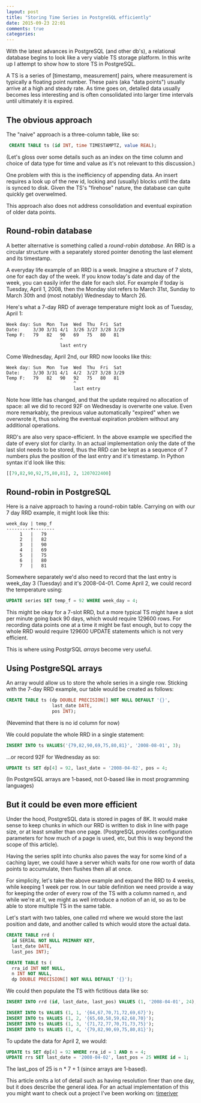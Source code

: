 ```yaml
---
layout: post
title: "Storing Time Series in PostgreSQL efficiently"
date: 2015-09-23 22:01
comments: true
categories:
---
```


With the latest advances in PostgreSQL (and other db's), a relational
database begins to look like a very viable TS storage platform. In
this write up I attempt to show how to store TS in PostgreSQL.

A TS is a series of [timestamp, measurement] pairs, where measurement
is typically a floating point number. These pairs (aka "data points")
usually arrive at a high and steady rate. As time goes on, detailed
data usually becomes less interesting and is often consolidated into
larger time intervals until ultimately it is expired.

## The obvious approach ##

The "naive" approach is a three-column table, like so:

```sql
 CREATE TABLE ts (id INT, time TIMESTAMPTZ, value REAL);
```

(Let's gloss over some details such as an index on the time column and
choice of data type for time and value as it's not relevant to this
discussion.)

One problem with this is the inefficiency of appending data. An insert
requires a look up of the new id, locking and (usually) blocks until
the data is synced to disk. Given the TS's "firehose" nature, the
database can quite quickly get overwelmed.

This approach also does not address consolidation and eventual
expiration of older data points.

## Round-robin database ##

A better alternative is something called a _round-robin database_.  An
RRD is a circular structure with a separately stored pointer denoting
the last element and its timestamp.

A everyday life example of an RRD is a week. Imagine a structure of 7
slots, one for each day of the week. If you know today's date and day
of the week, you can easily infer the date for each slot. For example
if today is Tuesday, April 1, 2008, then the Monday slot refers to
March 31st, Sunday to March 30th and (most notably) Wednesday to March
26.

Here's what a 7-day RRD of average temperature might look as of
Tuesday, April 1:

```
Week day: Sun  Mon  Tue  Wed  Thu  Fri  Sat
Date:     3/30 3/31 4/1  3/26 3/27 3/28 3/29
Temp F:   79   82   90   69   75   80   81
                    ^
                    last entry
```

Come Wednesday, April 2nd, our RRD now loooks like this:

```
Week day: Sun  Mon  Tue  Wed  Thu  Fri  Sat
Date:     3/30 3/31 4/1  4/2  3/27 3/28 3/29
Temp F:   79   82   90   92   75   80   81
                         ^
                         last entry
```

Note how little has changed, and that the update required no
allocation of space: all we did to record 92F on Wednesday is
overwrite one value. Even more remarkably, the previous value
automatically "expired" when we overwrote it, thus solving the
eventual expiration problem without any additional operations.

RRD's are also very space-efficient. In the above example we specified
the date of every slot for clarity. In an actual implementation only
the date of the last slot needs to be stored, thus the RRD can be kept
as a sequence of 7 numbers plus the position of the last entry and
it's timestamp. In Python syntax it'd look like this:

```python
[[79,82,90,92,75,80,81], 2, 1207022400]
```

## Round-robin in PostgreSQL ##

Here is a naive approach to having a round-robin table. Carrying on
with our 7 day RRD example, it might look like this:

```
week_day | temp_f
---------+--------
     1   |   79
     2   |   82
     3   |   90
     4   |   69
     5   |   75
     6   |   80
     7   |   81
```

Somewhere separately we'd also need to record that the last entry is
week_day 3 (Tuesday) and it's 2008-04-01. Come April 2, we could
record the temperature using:

```sql
UPDATE series SET temp_f = 92 WHERE week_day = 4;
```

This might be okay for a 7-slot RRD, but a more typical TS might have
a slot per minute going back 90 days, which would require 129600
rows. For recording data points one at a time it might be fast enough,
but to copy the whole RRD would require 129600 UPDATE statements which
is not very efficient.

This is where using PostgrSQL _arrays_ become very useful.

## Using PostgreSQL arrays ##

An array would allow us to store the whole series in a single
row. Sticking with the 7-day RRD example, our table would be created
as follows:
```sql
CREATE TABLE ts (dp DOUBLE PRECISION[] NOT NULL DEFAULT '{}',
                 last_date DATE,
                 pos INT);
```
(Nevemind that there is no id column for now)

We could populate the whole RRD in a single statement:
```sql
INSERT INTO ts VALUES('{79,82,90,69,75,80,81}', '2008-08-01', 3);
```
...or record 92F for Wednesday as so:
```sql
UPDATE ts SET dp[4] = 92, last_date = '2008-04-02', pos = 4;
```
(In PostgreSQL arrays are 1-based, not 0-based like in most
programming languages)

## But it could be even more efficient ##

Under the hood, PostgreSQL data is stored in pages of 8K. It would
make sense to keep chunks in which our RRD is written to disk in line
with page size, or at least smaller than one page. (PostgreSQL provides
configuration parameters for how much of a page is used, etc, but this
is way beyond the scope of this article).

Having the series split into chunks also paves the way for some kind
of a caching layer, we could have a server which waits for one row
worth of data points to accumulate, then flushes then all at once.

For simplicity, let's take the above example and expand the RRD to 4
weeks, while keeping 1 week per row. In our table definition we need
provide a way for keeping the order of every row of the TS with a
column named n, and while we're at it, we might as well introduce a
notion of an id, so as to be able to store multiple TS in the same
table.

Let's start with two tables, one called rrd where we would store the
last position and date, and another called ts which would store the
actual data.

```sql
CREATE TABLE rrd (
  id SERIAL NOT NULL PRIMARY KEY,
  last_date DATE,
  last_pos INT);

CREATE TABLE ts (
  rra_id INT NOT NULL,
  n INT NOT NULL,
  dp DOUBLE PRECISION[] NOT NULL DEFAULT '{}');
```

We could then populate the TS with fictitious data like so:
```sql
INSERT INTO rrd (id, last_date, last_pos) VALUES (1, '2008-04-01', 24);

INSERT INTO ts VALUES (1, 1, '{64,67,70,71,72,69,67}');
INSERT INTO ts VALUES (1, 2, '{65,60,58,59,62,68,70}');
INSERT INTO ts VALUES (1, 3, '{71,72,77,70,71,73,75}');
INSERT INTO ts VALUES (1, 4, '{79,82,90,69,75,80,81}');
```

To update the data for April 2, we would:
```sql
UPDATE ts SET dp[4] = 92 WHERE rra_id = 1 AND n = 4;
UPDATE rrs SET last_date = '2008-04-02', last_pos = 25 WHERE id = 1;
```

The last_pos of 25 is n * 7 + 1 (since arrays are 1-based).

This article omits a lot of detail such as having resolution finer
than one day, but it does describe the general idea. For an actual
implementation of this you might want to check out a project I've been
working on: [timeriver](https://github.org/grisha/timeriver)
